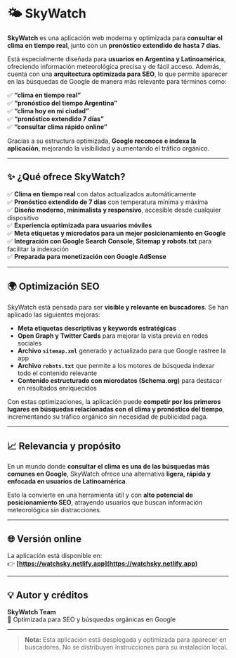 # 🌤 SkyWatch  

**SkyWatch** es una aplicación web moderna y optimizada para **consultar el clima en tiempo real**, junto con un **pronóstico extendido de hasta 7 días**.  

Está especialmente diseñada para **usuarios en Argentina y Latinoamérica**, ofreciendo información meteorológica precisa y de fácil acceso. Además, cuenta con una **arquitectura optimizada para SEO**, lo que permite aparecer en las búsquedas de Google de manera más relevante para términos como:  

✅ **“clima en tiempo real”**  
✅ **“pronóstico del tiempo Argentina”**  
✅ **“clima hoy en mi ciudad”**  
✅ **“pronóstico extendido 7 días”**  
✅ **“consultar clima rápido online”**  

Gracias a su estructura optimizada, **Google reconoce e indexa la aplicación**, mejorando la visibilidad y aumentando el tráfico orgánico.  

---

## ✨ ¿Qué ofrece SkyWatch?  

✅ **Clima en tiempo real** con datos actualizados automáticamente  
✅ **Pronóstico extendido de 7 días** con temperatura mínima y máxima  
✅ **Diseño moderno, minimalista y responsivo**, accesible desde cualquier dispositivo  
✅ **Experiencia optimizada para usuarios móviles**  
✅ **Meta etiquetas y microdatos para un mejor posicionamiento en Google**  
✅ **Integración con Google Search Console, Sitemap y robots.txt** para facilitar la indexación  
✅ **Preparada para monetización con Google AdSense**  

---

## 🌍 Optimización SEO  

SkyWatch está pensada para ser **visible y relevante en buscadores**. Se han aplicado las siguientes mejoras:  

- **Meta etiquetas descriptivas y keywords estratégicas**  
- **Open Graph y Twitter Cards** para mejorar la vista previa en redes sociales  
- **Archivo `sitemap.xml`** generado y actualizado para que Google rastree la app  
- **Archivo `robots.txt`** que permite a los motores de búsqueda indexar todo el contenido relevante  
- **Contenido estructurado con microdatos (Schema.org)** para destacar en resultados enriquecidos  

Con estas optimizaciones, la aplicación puede **competir por los primeros lugares en búsquedas relacionadas con el clima y pronóstico del tiempo**, incrementando su tráfico orgánico sin necesidad de publicidad paga.  

---

## 📈 Relevancia y propósito  

En un mundo donde **consultar el clima es una de las búsquedas más comunes en Google**, SkyWatch ofrece una alternativa **ligera, rápida y enfocada en usuarios de Latinoamérica**.  

Esto la convierte en una herramienta útil y con **alto potencial de posicionamiento SEO**, atrayendo usuarios que buscan información meteorológica sin distracciones.  

---

## 🌐 Versión online  

La aplicación está disponible en:  
👉 **[https://watchsky.netlify.app](https://watchsky.netlify.app)**  

---

## 💡 Autor y créditos  

**SkyWatch Team**  
📌 Optimizada para SEO y búsquedas orgánicas en Google  

---

> **Nota:** Esta aplicación está desplegada y optimizada para aparecer en buscadores. No se distribuyen instrucciones para su instalación local.  
